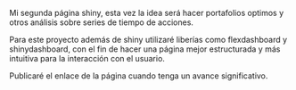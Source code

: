 Mi segunda página shiny, esta vez la idea será hacer portafolios optimos y otros análisis sobre series de tiempo de acciones.

Para este proyecto además de shiny utilizaré liberías como flexdashboard y shinydashboard, con el fin de hacer una página mejor estructurada y más intuitiva para la interacción con el usuario.


Publicaré el enlace de la página cuando tenga un avance significativo.
